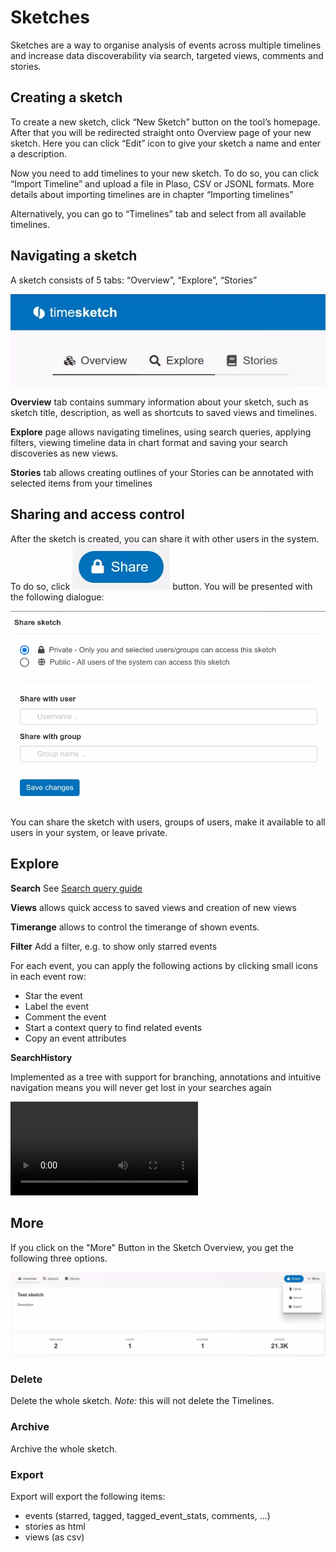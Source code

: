 # Sketches

Sketches are a way to organise analysis of events across multiple timelines and increase data discoverability via search, targeted views, comments and stories. 

## Creating a sketch
To create a new sketch, click “New Sketch” button on the tool’s homepage. After that you will be redirected straight onto Overview page of your new sketch. Here you can click “Edit” icon to give your sketch a name and enter a description.

Now you need to add timelines to your new sketch. To do so, you can click “Import Timeline” and upload a file in Plaso, CSV or JSONL formats. More details about importing timelines are in chapter “Importing timelines”

Alternatively, you can go to “Timelines” tab and select from all available timelines.

## Navigating a sketch
A sketch consists of 5 tabs: “Overview”, “Explore”, “Stories”

![navigation bar](/assets/images/Navigation.png)

**Overview** tab contains summary information about your sketch, such as sketch title, description, as well as shortcuts to saved views and timelines.

**Explore** page allows navigating timelines, using search queries, applying filters, viewing timeline data in chart format and saving your search discoveries as new views.

**Stories** tab allows creating outlines of your Stories can be annotated with selected items from your timelines

## Sharing and access control
After the sketch is created, you can share it with other users in the system. To do so, click ![Share](/assets/images/sharebutton.png) button. You will be presented with the following dialogue:

![Share dialogue](/assets/images/Sharingdialog.png) 

You can share the sketch with users, groups of users, make it available to all users in your system, or leave private.

## Explore

**Search** See [Search query guide](search-query-guide.md)

**Views** allows quick access to saved views and creation of new views

**Timerange** allows to control the timerange of shown events.

**Filter** Add a filter, e.g. to show only starred events

For each event, you can apply the following actions by clicking small icons in each event row:

- Star the event
- Label the event
- Comment the event
- Start a context query to find related events
- Copy an event attributes

**SearchHistory**

Implemented as a tree with support for branching, annotations and intuitive navigation means you will never get lost in your searches again

![Sketch History](/assets/videos/SearchHistory.mp4)

## More

If you click on the "More" Button in the Sketch Overview, you get the following three options.

![Sketch Overview more dialogue](/assets/images/SketchMore.png) 

### Delete

Delete the whole sketch. *Note:* this will not delete the Timelines.

### Archive

Archive the whole sketch.

### Export

Export will export the following items:

- events (starred, tagged, tagged_event_stats, comments, ...)
- stories as html
- views (as csv)
